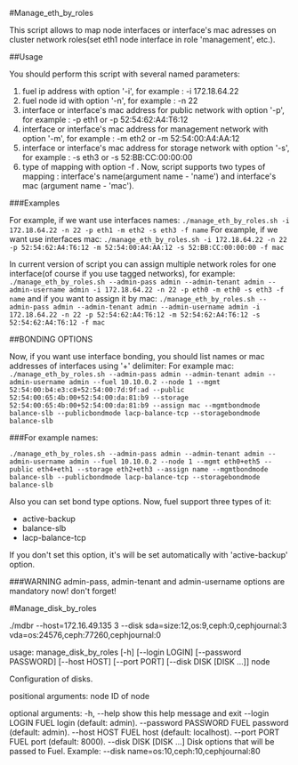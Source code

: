 #Manage_eth_by_roles

This script allows to map node interfaces or interface's mac adresses on cluster network roles(set eth1 node interface in role 'management', etc.). 

##Usage

You should perform this script with several named parameters:

1. fuel ip address with option '-i', for example : -i 172.18.64.22
2. fuel node id with option '-n', for example : -n 22
3. interface or interface's mac address for public network with option '-p', for example : -p eth1 or -p 52:54:62:A4:T6:12
4. interface or interface's mac address for management network with option '-m', for example : -m eth2 or -m 52:54:00:A4:AA:12
5. interface or interface's mac address for storage network with option '-s', for example : -s eth3 or -s 52:BB:CC:00:00:00
6. type of mapping with option -f . Now, script supports two types of mapping : interface's name(argument name - 'name') and interface's mac (argument name - 'mac').

###Examples

For example, if we want use interfaces names: 
`./manage_eth_by_roles.sh -i 172.18.64.22 -n 22 -p eth1 -m eth2 -s eth3 -f name`
For example, if we want use interfaces mac: 
`./manage_eth_by_roles.sh -i 172.18.64.22 -n 22 -p 52:54:62:A4:T6:12 -m 52:54:00:A4:AA:12 -s 52:BB:CC:00:00:00 -f mac`

In current version of script you can assign multiple network roles for one interface(of course if you use tagged networks), for example:
`./manage_eth_by_roles.sh --admin-pass admin --admin-tenant admin --admin-username admin -i 172.18.64.22 -n 22 -p eth0 -m eth0 -s eth3 -f name`
and if you want to assign it by mac:
`./manage_eth_by_roles.sh --admin-pass admin --admin-tenant admin --admin-username admin -i 172.18.64.22 -n 22 -p 52:54:62:A4:T6:12 -m 52:54:62:A4:T6:12 -s 52:54:62:A4:T6:12 -f mac `

##BONDING OPTIONS

Now, if you want use interface bonding, you should list names or mac addresses of interfaces using '+' delimiter:
For example mac:
`./manage_eth_by_roles.sh --admin-pass admin --admin-tenant admin --admin-username admin --fuel 10.10.0.2 --node 1 --mgmt 52:54:00:b4:e3:c8+52:54:00:7d:9f:ad --public 52:54:00:65:4b:00+52:54:00:da:81:b9 --storage 52:54:00:65:4b:00+52:54:00:da:81:b9 --assign mac --mgmtbondmode balance-slb --publicbondmode lacp-balance-tcp --storagebondmode balance-slb`

###For example names:

`./manage_eth_by_roles.sh --admin-pass admin --admin-tenant admin --admin-username admin --fuel 10.10.0.2 --node 1 --mgmt eth0+eth5 --public eth4+eth1 --storage eth2+eth3 --assign name --mgmtbondmode balance-slb --publicbondmode lacp-balance-tcp --storagebondmode balance-slb`

Also you can set bond type options. Now, fuel support three types of it:

* active-backup
* balance-slb
* lacp-balance-tcp

If you don't set this option, it's will be set automatically with 'active-backup' option.

###WARNING
admin-pass, admin-tenant and admin-username options are mandatory now! don't forget!

#Manage_disk_by_roles


./mdbr --host=172.16.49.135 3 --disk sda=size:12,os:9,ceph:0,cephjournal:3 vda=os:24576,ceph:77260,cephjournal:0

usage: manage_disk_by_roles [-h] [--login LOGIN] [--password PASSWORD]
                            [--host HOST] [--port PORT]
                            [--disk DISK [DISK ...]]
                            node

Configuration of disks.

positional arguments:
  node                  ID of node

optional arguments:
  -h, --help            show this help message and exit
  --login LOGIN         FUEL login (default: admin).
  --password PASSWORD   FUEL password (default: admin).
  --host HOST           FUEL host (default: localhost).
  --port PORT           FUEL port (default: 8000).
  --disk DISK [DISK ...]
                        Disk options that will be passed to Fuel.
                        Example:
                            --disk name=os:10,ceph:10,cephjournal:80